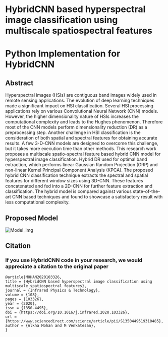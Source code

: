 # HybridCNN based hyperspectral image classification using multiscale spatiospectral features
# Python Implementation for HybridCNN
## Abstract
Hyperspectral images (HSIs) are contiguous band images widely used in remote sensing applications. The evolution of deep learning techniques made a significant impact on HSI classification. Several HSI processing applications rely on various Convolutional Neural Network (CNN) models. However, the higher dimensionality nature of HSIs increases the computational complexity and leads to the Hughes phenomenon. Therefore most of the CNN models perform dimensionality reduction (DR) as a preprocessing step. Another challenge in HSI classification is the consideration of both spatial and spectral features for obtaining accurate results. A few 3-D-CNN models are designed to overcome this challenge, but it takes more execution time than other methods. This research work proposes a multiscale spatio-spectral feature based hybrid CNN model for hyperspectral image classification. Hybrid DR used for optimal band extraction, which performs linear Gaussian Random Projection (GRP) and non-linear Kernel Principal Component Analysis (KPCA). The proposed hybrid CNN classification technique extracts the spectral and spatial features for different window sizes using 3D-CNN. These features concatenated and fed into a 2D-CNN for further feature extraction and classification. The hybrid model is compared against various state-of-the-art CNN based techniques and found to showcase a satisfactory result with less computational complexity.
## Proposed Model
![Model_img](https://user-images.githubusercontent.com/35597958/121773944-e8712d00-cb9c-11eb-98df-9d85e1a0f9a6.PNG)
## Citation
### If you use HybridCNN code in your research, we would appreciate a citation to the original paper
```
@article{MOHAN2020103326,
title = {HybridCNN based hyperspectral image classification using multiscale spatiospectral features},
journal = {Infrared Physics & Technology},
volume = {108},
pages = {103326},
year = {2020},
issn = {1350-4495},
doi = {https://doi.org/10.1016/j.infrared.2020.103326},
url = {https://www.sciencedirect.com/science/article/pii/S1350449519310485},
author = {Alkha Mohan and M Venkatesan},
}
```
